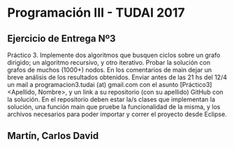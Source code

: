 # Programación III - TUDAI 2017

## Ejercicio de Entrega Nº3

Práctico 3. Implemente dos algoritmos que busquen ciclos sobre un grafo dirigido; un algoritmo recursivo, y otro iterativo. Probar la solución con grafos de muchos (1000+) nodos. En los comentarios de main dejar un breve análisis de los resultados obtenidos. Enviar antes de las 21 hs del 12/4 un mail a programacion3.tudai (at) gmail.com con el asunto [Práctico3] <Apellido, Nombre>, y un link a su repositorio (con su apellido) GitHub con la solución. En el repositorio deben estar la/s clases que implementan la solución, una función main que pruebe la funcionalidad de la misma, y los archivos necesarios para poder importar y correr el proyecto desde Eclipse.

## Martín, Carlos David

